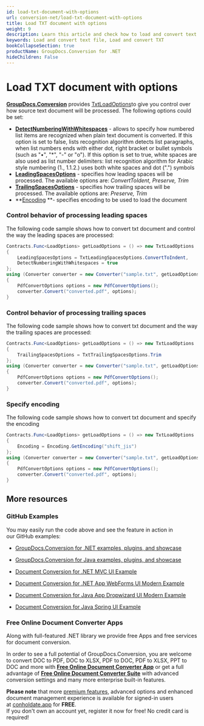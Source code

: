 ```yaml
---
id: load-txt-document-with-options
url: conversion-net/load-txt-document-with-options
title: Load TXT document with options
weight: 9
description: Learn this article and check how to load and convert text files with advanced options using GroupDocs.Conversion for .NET API.
keywords: Load and convert text file, Load and convert TXT
bookCollapseSection: true
productName: GroupDocs.Conversion for .NET
hideChildren: False
---
```


# Load TXT document with options

[**GroupDocs.Conversion**](https://products.groupdocs.com/conversion/net) provides [TxtLoadOptions](https://apireference.groupdocs.com/net/conversion/groupdocs.conversion.options.load/txtloadoptions)to give you control over how source text document will be processed. The following options could be set: 

*   **[DetectNumberingWithWhitespaces](https://apireference.groupdocs.com/net/conversion/groupdocs.conversion.options.load/txtloadoptions/properties/detectnumberingwithwhitespaces)** - allows to specify how numbered list items are recognized when plain text document is converted. If this option is set to false, lists recognition algorithm detects list paragraphs, when list numbers ends with either dot, right bracket or bullet symbols (such as "•", "\*", "-" or "o"). If this option is set to true, white spaces are also used as list number delimiters: list recognition algorithm for Arabic style numbering (1., 1.1.2.) uses both white spaces and dot (".") symbols
*   **[LeadingSpacesOptions](https://apireference.groupdocs.com/net/conversion/groupdocs.conversion.options.load/txtloadoptions/properties/leadingspacesoptions)** - specifies how leading spaces will be processed. The available options are: *ConvertToIdent, Preserve, Trim*
*   **[TrailingSpacesOptions](https://apireference.groupdocs.com/net/conversion/groupdocs.conversion.options.load/txtloadoptions/properties/trailingspacesoptions)** - specifies how trailing spaces will be processed. The available options are: *Preserve, Trim*
*   **[Encoding](https://apireference.groupdocs.com/net/conversion/groupdocs.conversion.options.load/txtloadoptions/properties/encoding) **\- specifies encoding to be used to load the document

### Control behavior of processing leading spaces

The following code sample shows how to convert txt document and control the way the leading spaces are processed:

```csharp
Contracts.Func<LoadOptions> getLoadOptions = () => new TxtLoadOptions
{
    LeadingSpacesOptions = TxtLeadingSpacesOptions.ConvertToIndent,
    DetectNumberingWithWhitespaces = true
};
using (Converter converter = new Converter("sample.txt", getLoadOptions))
{
    PdfConvertOptions options = new PdfConvertOptions();
    converter.Convert("converted.pdf", options);
}
```

### Control behavior of processing trailing spaces

The following code sample shows how to convert txt document and the way the trailing spaces are processed:

```csharp
Contracts.Func<LoadOptions> getLoadOptions = () => new TxtLoadOptions
{
    TrailingSpacesOptions = TxtTrailingSpacesOptions.Trim
};
using (Converter converter = new Converter("sample.txt", getLoadOptions))
{
    PdfConvertOptions options = new PdfConvertOptions();
    converter.Convert("converted.pdf", options);
}
```

### Specify encoding

The following code sample shows how to convert txt document and specify the encoding

```csharp
Contracts.Func<LoadOptions> getLoadOptions = () => new TxtLoadOptions
{
    Encoding = Encoding.GetEncoding("shift_jis")
};
using (Converter converter = new Converter("sample.txt", getLoadOptions))
{
    PdfConvertOptions options = new PdfConvertOptions();
    converter.Convert("converted.pdf", options);
}
```

## More resources

### GitHub Examples

You may easily run the code above and see the feature in action in our GitHub examples:

*   [GroupDocs.Conversion for .NET examples, plugins, and showcase](https://github.com/groupdocs-conversion/GroupDocs.Conversion-for-.NET)
    
*   [GroupDocs.Conversion for Java examples, plugins, and showcase](https://github.com/groupdocs-conversion/GroupDocs.Conversion-for-Java)
    
*   [Document Conversion for .NET MVC UI Example](https://github.com/groupdocs-conversion/GroupDocs.Conversion-for-.NET-MVC) 
    
*   [Document Conversion for .NET App WebForms UI Modern Example](https://github.com/groupdocs-conversion/GroupDocs.Conversion-for-.NET-WebForms)
    
*   [Document Conversion for Java App Dropwizard UI Modern Example](https://github.com/groupdocs-conversion/GroupDocs.Conversion-for-Java-Dropwizard)
    
*   [Document Conversion for Java Spring UI Example](https://github.com/groupdocs-conversion/GroupDocs.Conversion-for-Java-Spring)
    

### Free Online Document Converter Apps

Along with full-featured .NET library we provide free Apps and free services for document conversion.

In order to see a full potential of GroupDocs.Conversion, you are welcome to convert DOC to PDF, DOC to XLSX, PDF to DOC, PDF to XLSX, PPT to DOC and more with **[Free Online Document Converter App](https://products.groupdocs.app/conversion)** or get a full advantage of **[Free Online Document Converter Suite](https://conholdate.app/features/document-converter-online)** with advanced conversion settings and many more enterprise built-in features.

**Please note** that more [premium features](https://conholdate.app/features), advanced options and enhanced document management experience is available for signed-in users at [conholdate.app](https://conholdate.app/) for **FREE**.  
If you don't own an account yet, register it now for free! No credit card is required!
